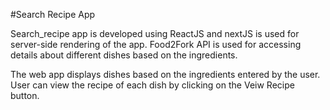#Search Recipe App

Search_recipe app is developed using ReactJS and nextJS is used for server-side rendering of the app.
Food2Fork API is used for accessing details about different dishes based on the ingredients.

The web app displays dishes based on the ingredients entered by the user. User can view the recipe of each dish by clicking on the Veiw Recipe 
button. 
